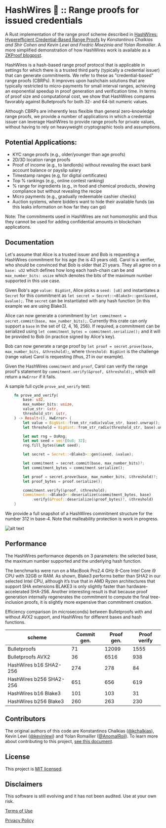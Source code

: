 # HashWires 🐙 :: Range proofs for issued credentials 

A Rust implementation of the range proof scheme described in [HashWires: Hyperefficient Credential-Based Range Proofs](https://eprint.iacr.org/2021/297) 
by *Konstantinos Chalkias and Shir Cohen and Kevin Lewi and Fredric Moezinia and Yolan Romailler*. A more simplified 
demonstration of how HashWires work is available as a [ZKProof blogpost](https://zkproof.org/2021/05/05/hashwires-range-proofs-from-hash-functions/).

HashWires is a hash-based range proof protocol that is applicable in settings for which there is a trusted third party 
(typically a credential issuer) that can generate commitments. We refer to these as "credential-based" range proofs 
(CBRPs). It improves upon hashchain solutions that are typically restricted to micro-payments for small interval ranges,
achieving an exponential speedup in proof generation and verification time. In terms of proof size and computational 
cost, we show that HashWires compares favorably against Bulletproofs for both 32- and 64-bit numeric values. 

Although CBRPs are inherently less flexible than general zero-knowledge range proofs, we provide a number of 
applications in which a credential issuer can leverage HashWires to provide range proofs for private values, 
without having to rely on heavyweight cryptographic tools and assumptions.

## Potential Applications:
- KYC range proofs (e.g., older/younger than age proofs)
- 2D/3D location range proofs
- Proof of income (e.g., to landlords) without revealing the exact bank account balance or payslip salary
- Timestamp ranges (e.g, for digital certificates)
- Top % rankings (e.g., online contest ranking)
- % range for ingredients (e.g., in food and chemical products, showing compliance but without revealing the recipe
- Micro payments (e.g., gradually redeemable cashier checks)
- Auction systems, where bidders want to hide their available funds (as this leaks information on how far they can go)

Note: The commitments used in HashWires are not homomorphic and thus they cannot be used for adding confidential amounts 
in blockchain applications.

Documentation
-------------

Let's assume that Alice is a trusted issuer and Bob is requesting a HashWires commitment for his age (he is 43 years 
old). Carol is a verifier, who should be convinced that Bob is older that 21 years. They all agree on a `base: u32` 
which defines how long each hash-chain can be and `max_number_bits: usize` which denotes the bits of the maximum number 
supported in this use case.

Given Bob's age `value: BigUint`, Alice picks a `seed: [u8]` and instantiates a `Secret` for this commitment as 
`let secret = Secret::<Blake3>::gen(&seed, &value);`. The `secret` can be instantiated with any hash function (in 
this example we are using Blake3).

Alice can now generate a commitment by `let commitment = secret.commit(base, max_number_bits);`. Currently this crate 
can only support a `base` in the set of {2, 4, 16, 256}. If required, a commitment can be serialized using 
`let commitment_bytes = commitment.serialize();` and it will be provided to Bob (in practice signed by Alice's key).

Bob can now generate a range proof by `let proof = secret.prove(base, max_number_bits, &threshold);`, where 
`threshold: BigUint` is the challenge (range value) Carol is requesting (thus, 21 in our example).

Given the HashWires `commitment` and `proof`, Carol can verify the range proof's statement by 
`commitment.verify(&proof, &threshold);`, which will return a `HwError` if it fails.

A sample full cycle `prove_and_verify` test: 
```Rust
    fn prove_and_verify(
        base: u32,
        max_number_bits: usize,
        value_str: &str,
        threshold_str: &str,
    ) -> Result<(), HwError> {
        let value = BigUint::from_str_radix(value_str, base).unwrap();
        let threshold = BigUint::from_str_radix(threshold_str, base).unwrap();

        let mut rng = OsRng;
        let mut seed = vec![0u8; 32];
        rng.fill_bytes(&mut seed);

        let secret = Secret::<Blake3>::gen(&seed, &value);

        let commitment = secret.commit(base, max_number_bits)?;
        let commitment_bytes = commitment.serialize();

        let proof = secret.prove(base, max_number_bits, &threshold)?;
        let proof_bytes = proof.serialize();

        commitment.verify(&proof, &threshold);
        Commitment::<Blake3>::deserialize(&commitment_bytes, base)
            .verify(&Proof::deserialize(&proof_bytes)?, &threshold)
    }
```

We provide a full snapshot of a HashWires commitment structure for the number 312 in base-4. Note that malleability 
protection is work in progress.

![alt text](https://github.com/novifinancial/hashwires/blob/master/images/image.jpg?raw=true)

Performance
-----------
The HashWires performance depends on 3 parameters: the selected base, the maximum number supported and the underlying 
hash function.

The benchmarks were run on a MacBook Pro2.4 GHz 8-Core Intel Core i9 CPU with 32GB or RAM.
As shown, Blake3 performs better than SHA2 in our selected Intel CPU, although it’s true that in AMD Ryzen architectures
that support SHA extensions BLAKE3 is only slightly faster than hardware-accelerated SHA-256. 
Another interesting result is that because proof generation internally regenerates the commitment to compute the final 
tree-inclusion proofs, it is slightly more expensive than commitment creation.

Efficiency comparison (in microseconds) between Bulletproofs with and without AVX2 support, and HashWires for 
different bases and hash functions.

| scheme                  | Commit gen. | Proof gen. | Proof verify |
| ----------------------- | ----------- | ---------- | ------------ |
| Bulletproofs            | 71          | 12099      | 1555         |
| Bulletproofs AVX2       | 36          | 6516       | 938          |
| HashWires b16 SHA2-256  | 274         | 278        | 84           |
| HashWires b256 SHA2-256 | 651         | 656        | 619          |
| HashWires b16 Blake3    | 101         | 103        | 31           |
| HashWires b256 Blake3   | 260         | 263        | 230          |

Contributors
------------

The original authors of this code are Konstantinos Chalkias
([@kchalkias](https://github.com/kchalkias)), Kevin Lewi ([@kevinlewi](https://github.com/kevinlewi)) and Yolan Romailler ([@AnomalRoil](https://github.com/AnomalRoil)).
To learn more about contributing to this project, [see this document](./CONTRIBUTING.md).

License
-------

This project is [MIT licensed](./LICENSE).

Disclaimers
------------
This software is still evolving and it has not been audited. Use at your own risk.

[Terms of Use](https://opensource.facebook.com/legal/terms)

[Privacy Policy](https://opensource.facebook.com/legal/privacy)
